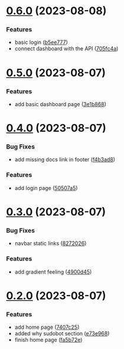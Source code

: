 # [0.6.0](https://github.com/onesoft-sudo/sudobot-dashboard/compare/v0.5.0...v0.6.0) (2023-08-08)


### Features

* basic login ([b5ee777](https://github.com/onesoft-sudo/sudobot-dashboard/commit/b5ee77724df0e30f4afbd1aca93a2df6bfd4836b))
* connect dashboard with the API ([705fc4a](https://github.com/onesoft-sudo/sudobot-dashboard/commit/705fc4a8224c0198ec3060dadf8e2e0a8834a869))



# [0.5.0](https://github.com/onesoft-sudo/sudobot-dashboard/compare/v0.4.0...v0.5.0) (2023-08-07)


### Features

* add basic dashboard page ([3e1b868](https://github.com/onesoft-sudo/sudobot-dashboard/commit/3e1b8685d4b150c8547b192d5fa6932a7b2cedbb))



# [0.4.0](https://github.com/onesoft-sudo/sudobot-dashboard/compare/v0.3.0...v0.4.0) (2023-08-07)


### Bug Fixes

* add missing docs link in footer ([f4b3ad8](https://github.com/onesoft-sudo/sudobot-dashboard/commit/f4b3ad8661563db61567cafb87f37ef022d8a3fd))


### Features

* add login page ([50507a5](https://github.com/onesoft-sudo/sudobot-dashboard/commit/50507a524536f87019c68d23846bf36413ef4b92))



# [0.3.0](https://github.com/onesoft-sudo/sudobot-dashboard/compare/v0.2.0...v0.3.0) (2023-08-07)


### Bug Fixes

* navbar static links ([8272026](https://github.com/onesoft-sudo/sudobot-dashboard/commit/8272026e51927c8ebae5bbdfce902dcc8f0e799d))


### Features

* add gradient feeling ([4900d45](https://github.com/onesoft-sudo/sudobot-dashboard/commit/4900d45c850b1b50d60d675011a64d37369f60f5))



# [0.2.0](https://github.com/onesoft-sudo/sudobot-dashboard/compare/7407c2596613ef5897c356ef538e916c52104bf6...v0.2.0) (2023-08-07)


### Features

* add home page ([7407c25](https://github.com/onesoft-sudo/sudobot-dashboard/commit/7407c2596613ef5897c356ef538e916c52104bf6))
* added why sudobot section ([e73e968](https://github.com/onesoft-sudo/sudobot-dashboard/commit/e73e96822d5117d62e5770a12591a7c80fcbcd92))
* finish home page ([fa5b72e](https://github.com/onesoft-sudo/sudobot-dashboard/commit/fa5b72e15d6e78ae18d8c09bc5ad7f764c3c5c12))



